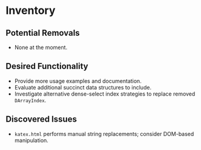 # Inventory

## Potential Removals
- None at the moment.

## Desired Functionality
- Provide more usage examples and documentation.
- Evaluate additional succinct data structures to include.
- Investigate alternative dense-select index strategies to replace removed `DArrayIndex`.

## Discovered Issues
- `katex.html` performs manual string replacements; consider DOM-based manipulation.
